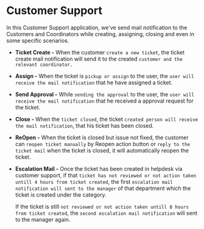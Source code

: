 # **Customer Support**

In this Customer Support application, we've send mail notification to the Customers and Coordinators while creating, assigning, closing and even in some specific scenarios.

- **Ticket Create -** When the customer `create a new ticket`, the ticket create mail notification will send it to the created `customer and the relevant coordinator.`

- **Assign -** When the ticket is `pickup or assign` to the user, the `user will receive the mail notification` that he have assigned a ticket.

- **Send Approval -** While `sending the approval` to the user, the `user will receive the mail notification` that he received a approval request for the ticket.

- **Close -** When the `ticket closed`, the ticket `created person will receive the mail notification`, that his ticket has been closed.

- **ReOpen -** When the ticket is closed but issue not fixed, the customer can `reopen ticket manually` by Reopen action button or `reply to the ticket mail` when the ticket is closed, it will automatically reopen the ticket.

- **Escalation Mail -** Once the ticket has been created in helpdesk via customer support, if that `ticket has not reviewed or not action taken untill 4 hours from ticket created`, the first `escalation mail notification will sent to the manager` of that department which the ticket is created under the category.

  If the ticket is still `not reviewed or not action taken untill 8 hours from ticket created`, the `second escalation mail notification` will sent to the manager again.